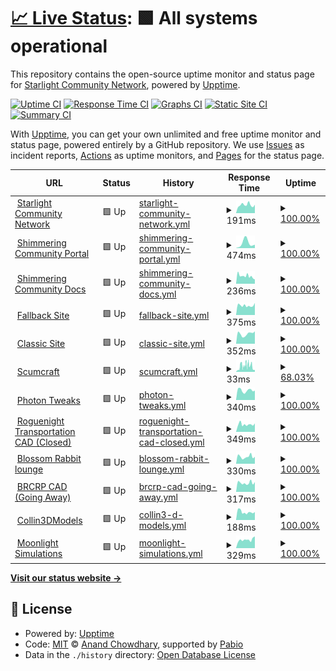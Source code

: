 # [📈 Live Status](https://status.starlightgaming.network/): <!--live status--> **🟩 All systems operational**

This repository contains the open-source uptime monitor and status page for [Starlight Community Network](https://starlightcommunity.network), powered by [Upptime](https://github.com/upptime/upptime).

[![Uptime CI](https://github.com/Starlight-Community-Network/Status.starlightgaming.network/workflows/Uptime%20CI/badge.svg)](https://github.com/Starlight-Community-Network/Status.starlightgaming.network/actions?query=workflow%3A%22Uptime+CI%22)
[![Response Time CI](https://github.com/Starlight-Community-Network/Status.starlightgaming.network/workflows/Response%20Time%20CI/badge.svg)](https://github.com/Starlight-Community-Network/Status.starlightgaming.network/actions?query=workflow%3A%22Response+Time+CI%22)
[![Graphs CI](https://github.com/Starlight-Community-Network/Status.starlightgaming.network/workflows/Graphs%20CI/badge.svg)](https://github.com/Starlight-Community-Network/Status.starlightgaming.network/actions?query=workflow%3A%22Graphs+CI%22)
[![Static Site CI](https://github.com/Starlight-Community-Network/Status.starlightgaming.network/workflows/Static%20Site%20CI/badge.svg)](https://github.com/Starlight-Community-Network/Status.starlightgaming.network/actions?query=workflow%3A%22Static+Site+CI%22)
[![Summary CI](https://github.com/Starlight-Community-Network/Status.starlightgaming.network/workflows/Summary%20CI/badge.svg)](https://github.com/Starlight-Community-Network/Status.starlightgaming.network/actions?query=workflow%3A%22Summary+CI%22)

With [Upptime](https://upptime.js.org), you can get your own unlimited and free uptime monitor and status page, powered entirely by a GitHub repository. We use [Issues](https://github.com/Starlight-Community-Network/Status.starlightgaming.network/issues) as incident reports, [Actions](https://github.com/Starlight-Community-Network/Status.starlightgaming.network/actions) as uptime monitors, and [Pages](https://status.starlightcommunity.network/) for the status page.

<!--start: status pages-->
<!-- This summary is generated by Upptime (https://github.com/upptime/upptime) -->
<!-- Do not edit this manually, your changes will be overwritten -->
<!-- prettier-ignore -->
| URL | Status | History | Response Time | Uptime |
| --- | ------ | ------- | ------------- | ------ |
| <img alt="" src="https://icons.duckduckgo.com/ip3/docs.starlightcommunity.network.ico" height="13"> [Starlight Community Network](https://www.starlightcommunity.network) | 🟩 Up | [starlight-community-network.yml](https://github.com/Starlight-Community-Network/SCN-Status/commits/HEAD/history/starlight-community-network.yml) | <details><summary><img alt="Response time graph" src="./graphs/starlight-community-network/response-time-week.png" height="20"> 191ms</summary><br><a href="https://status.starlightcommunity.network/history/starlight-community-network"><img alt="Response time 711" src="https://img.shields.io/endpoint?url=https%3A%2F%2Fraw.githubusercontent.com%2FStarlight-Community-Network%2FSCN-Status%2FHEAD%2Fapi%2Fstarlight-community-network%2Fresponse-time.json"></a><br><a href="https://status.starlightcommunity.network/history/starlight-community-network"><img alt="24-hour response time 196" src="https://img.shields.io/endpoint?url=https%3A%2F%2Fraw.githubusercontent.com%2FStarlight-Community-Network%2FSCN-Status%2FHEAD%2Fapi%2Fstarlight-community-network%2Fresponse-time-day.json"></a><br><a href="https://status.starlightcommunity.network/history/starlight-community-network"><img alt="7-day response time 191" src="https://img.shields.io/endpoint?url=https%3A%2F%2Fraw.githubusercontent.com%2FStarlight-Community-Network%2FSCN-Status%2FHEAD%2Fapi%2Fstarlight-community-network%2Fresponse-time-week.json"></a><br><a href="https://status.starlightcommunity.network/history/starlight-community-network"><img alt="30-day response time 230" src="https://img.shields.io/endpoint?url=https%3A%2F%2Fraw.githubusercontent.com%2FStarlight-Community-Network%2FSCN-Status%2FHEAD%2Fapi%2Fstarlight-community-network%2Fresponse-time-month.json"></a><br><a href="https://status.starlightcommunity.network/history/starlight-community-network"><img alt="1-year response time 711" src="https://img.shields.io/endpoint?url=https%3A%2F%2Fraw.githubusercontent.com%2FStarlight-Community-Network%2FSCN-Status%2FHEAD%2Fapi%2Fstarlight-community-network%2Fresponse-time-year.json"></a></details> | <details><summary><a href="https://status.starlightcommunity.network/history/starlight-community-network">100.00%</a></summary><a href="https://status.starlightcommunity.network/history/starlight-community-network"><img alt="All-time uptime 99.57%" src="https://img.shields.io/endpoint?url=https%3A%2F%2Fraw.githubusercontent.com%2FStarlight-Community-Network%2FSCN-Status%2FHEAD%2Fapi%2Fstarlight-community-network%2Fuptime.json"></a><br><a href="https://status.starlightcommunity.network/history/starlight-community-network"><img alt="24-hour uptime 100.00%" src="https://img.shields.io/endpoint?url=https%3A%2F%2Fraw.githubusercontent.com%2FStarlight-Community-Network%2FSCN-Status%2FHEAD%2Fapi%2Fstarlight-community-network%2Fuptime-day.json"></a><br><a href="https://status.starlightcommunity.network/history/starlight-community-network"><img alt="7-day uptime 100.00%" src="https://img.shields.io/endpoint?url=https%3A%2F%2Fraw.githubusercontent.com%2FStarlight-Community-Network%2FSCN-Status%2FHEAD%2Fapi%2Fstarlight-community-network%2Fuptime-week.json"></a><br><a href="https://status.starlightcommunity.network/history/starlight-community-network"><img alt="30-day uptime 100.00%" src="https://img.shields.io/endpoint?url=https%3A%2F%2Fraw.githubusercontent.com%2FStarlight-Community-Network%2FSCN-Status%2FHEAD%2Fapi%2Fstarlight-community-network%2Fuptime-month.json"></a><br><a href="https://status.starlightcommunity.network/history/starlight-community-network"><img alt="1-year uptime 99.57%" src="https://img.shields.io/endpoint?url=https%3A%2F%2Fraw.githubusercontent.com%2FStarlight-Community-Network%2FSCN-Status%2FHEAD%2Fapi%2Fstarlight-community-network%2Fuptime-year.json"></a></details>
| <img alt="" src="https://icons.duckduckgo.com/ip3/internal.starlightcommunity.network.ico" height="13"> [Shimmering Community Portal](https://internal.starlightcommunity.network) | 🟩 Up | [shimmering-community-portal.yml](https://github.com/Starlight-Community-Network/SCN-Status/commits/HEAD/history/shimmering-community-portal.yml) | <details><summary><img alt="Response time graph" src="./graphs/shimmering-community-portal/response-time-week.png" height="20"> 474ms</summary><br><a href="https://status.starlightcommunity.network/history/shimmering-community-portal"><img alt="Response time 474" src="https://img.shields.io/endpoint?url=https%3A%2F%2Fraw.githubusercontent.com%2FStarlight-Community-Network%2FSCN-Status%2FHEAD%2Fapi%2Fshimmering-community-portal%2Fresponse-time.json"></a><br><a href="https://status.starlightcommunity.network/history/shimmering-community-portal"><img alt="24-hour response time 305" src="https://img.shields.io/endpoint?url=https%3A%2F%2Fraw.githubusercontent.com%2FStarlight-Community-Network%2FSCN-Status%2FHEAD%2Fapi%2Fshimmering-community-portal%2Fresponse-time-day.json"></a><br><a href="https://status.starlightcommunity.network/history/shimmering-community-portal"><img alt="7-day response time 474" src="https://img.shields.io/endpoint?url=https%3A%2F%2Fraw.githubusercontent.com%2FStarlight-Community-Network%2FSCN-Status%2FHEAD%2Fapi%2Fshimmering-community-portal%2Fresponse-time-week.json"></a><br><a href="https://status.starlightcommunity.network/history/shimmering-community-portal"><img alt="30-day response time 474" src="https://img.shields.io/endpoint?url=https%3A%2F%2Fraw.githubusercontent.com%2FStarlight-Community-Network%2FSCN-Status%2FHEAD%2Fapi%2Fshimmering-community-portal%2Fresponse-time-month.json"></a><br><a href="https://status.starlightcommunity.network/history/shimmering-community-portal"><img alt="1-year response time 474" src="https://img.shields.io/endpoint?url=https%3A%2F%2Fraw.githubusercontent.com%2FStarlight-Community-Network%2FSCN-Status%2FHEAD%2Fapi%2Fshimmering-community-portal%2Fresponse-time-year.json"></a></details> | <details><summary><a href="https://status.starlightcommunity.network/history/shimmering-community-portal">100.00%</a></summary><a href="https://status.starlightcommunity.network/history/shimmering-community-portal"><img alt="All-time uptime 100.00%" src="https://img.shields.io/endpoint?url=https%3A%2F%2Fraw.githubusercontent.com%2FStarlight-Community-Network%2FSCN-Status%2FHEAD%2Fapi%2Fshimmering-community-portal%2Fuptime.json"></a><br><a href="https://status.starlightcommunity.network/history/shimmering-community-portal"><img alt="24-hour uptime 100.00%" src="https://img.shields.io/endpoint?url=https%3A%2F%2Fraw.githubusercontent.com%2FStarlight-Community-Network%2FSCN-Status%2FHEAD%2Fapi%2Fshimmering-community-portal%2Fuptime-day.json"></a><br><a href="https://status.starlightcommunity.network/history/shimmering-community-portal"><img alt="7-day uptime 100.00%" src="https://img.shields.io/endpoint?url=https%3A%2F%2Fraw.githubusercontent.com%2FStarlight-Community-Network%2FSCN-Status%2FHEAD%2Fapi%2Fshimmering-community-portal%2Fuptime-week.json"></a><br><a href="https://status.starlightcommunity.network/history/shimmering-community-portal"><img alt="30-day uptime 100.00%" src="https://img.shields.io/endpoint?url=https%3A%2F%2Fraw.githubusercontent.com%2FStarlight-Community-Network%2FSCN-Status%2FHEAD%2Fapi%2Fshimmering-community-portal%2Fuptime-month.json"></a><br><a href="https://status.starlightcommunity.network/history/shimmering-community-portal"><img alt="1-year uptime 100.00%" src="https://img.shields.io/endpoint?url=https%3A%2F%2Fraw.githubusercontent.com%2FStarlight-Community-Network%2FSCN-Status%2FHEAD%2Fapi%2Fshimmering-community-portal%2Fuptime-year.json"></a></details>
| <img alt="" src="https://icons.duckduckgo.com/ip3/docs.starlightcommunity.network.ico" height="13"> [Shimmering Community Docs](https://docs.starlightcommunity.network) | 🟩 Up | [shimmering-community-docs.yml](https://github.com/Starlight-Community-Network/SCN-Status/commits/HEAD/history/shimmering-community-docs.yml) | <details><summary><img alt="Response time graph" src="./graphs/shimmering-community-docs/response-time-week.png" height="20"> 236ms</summary><br><a href="https://status.starlightcommunity.network/history/shimmering-community-docs"><img alt="Response time 278" src="https://img.shields.io/endpoint?url=https%3A%2F%2Fraw.githubusercontent.com%2FStarlight-Community-Network%2FSCN-Status%2FHEAD%2Fapi%2Fshimmering-community-docs%2Fresponse-time.json"></a><br><a href="https://status.starlightcommunity.network/history/shimmering-community-docs"><img alt="24-hour response time 134" src="https://img.shields.io/endpoint?url=https%3A%2F%2Fraw.githubusercontent.com%2FStarlight-Community-Network%2FSCN-Status%2FHEAD%2Fapi%2Fshimmering-community-docs%2Fresponse-time-day.json"></a><br><a href="https://status.starlightcommunity.network/history/shimmering-community-docs"><img alt="7-day response time 236" src="https://img.shields.io/endpoint?url=https%3A%2F%2Fraw.githubusercontent.com%2FStarlight-Community-Network%2FSCN-Status%2FHEAD%2Fapi%2Fshimmering-community-docs%2Fresponse-time-week.json"></a><br><a href="https://status.starlightcommunity.network/history/shimmering-community-docs"><img alt="30-day response time 253" src="https://img.shields.io/endpoint?url=https%3A%2F%2Fraw.githubusercontent.com%2FStarlight-Community-Network%2FSCN-Status%2FHEAD%2Fapi%2Fshimmering-community-docs%2Fresponse-time-month.json"></a><br><a href="https://status.starlightcommunity.network/history/shimmering-community-docs"><img alt="1-year response time 278" src="https://img.shields.io/endpoint?url=https%3A%2F%2Fraw.githubusercontent.com%2FStarlight-Community-Network%2FSCN-Status%2FHEAD%2Fapi%2Fshimmering-community-docs%2Fresponse-time-year.json"></a></details> | <details><summary><a href="https://status.starlightcommunity.network/history/shimmering-community-docs">100.00%</a></summary><a href="https://status.starlightcommunity.network/history/shimmering-community-docs"><img alt="All-time uptime 98.29%" src="https://img.shields.io/endpoint?url=https%3A%2F%2Fraw.githubusercontent.com%2FStarlight-Community-Network%2FSCN-Status%2FHEAD%2Fapi%2Fshimmering-community-docs%2Fuptime.json"></a><br><a href="https://status.starlightcommunity.network/history/shimmering-community-docs"><img alt="24-hour uptime 100.00%" src="https://img.shields.io/endpoint?url=https%3A%2F%2Fraw.githubusercontent.com%2FStarlight-Community-Network%2FSCN-Status%2FHEAD%2Fapi%2Fshimmering-community-docs%2Fuptime-day.json"></a><br><a href="https://status.starlightcommunity.network/history/shimmering-community-docs"><img alt="7-day uptime 100.00%" src="https://img.shields.io/endpoint?url=https%3A%2F%2Fraw.githubusercontent.com%2FStarlight-Community-Network%2FSCN-Status%2FHEAD%2Fapi%2Fshimmering-community-docs%2Fuptime-week.json"></a><br><a href="https://status.starlightcommunity.network/history/shimmering-community-docs"><img alt="30-day uptime 100.00%" src="https://img.shields.io/endpoint?url=https%3A%2F%2Fraw.githubusercontent.com%2FStarlight-Community-Network%2FSCN-Status%2FHEAD%2Fapi%2Fshimmering-community-docs%2Fuptime-month.json"></a><br><a href="https://status.starlightcommunity.network/history/shimmering-community-docs"><img alt="1-year uptime 98.29%" src="https://img.shields.io/endpoint?url=https%3A%2F%2Fraw.githubusercontent.com%2FStarlight-Community-Network%2FSCN-Status%2FHEAD%2Fapi%2Fshimmering-community-docs%2Fuptime-year.json"></a></details>
| <img alt="" src="https://icons.duckduckgo.com/ip3/fallback.starlightcommunity.network.ico" height="13"> [Fallback Site](https://fallback.starlightcommunity.network) | 🟩 Up | [fallback-site.yml](https://github.com/Starlight-Community-Network/SCN-Status/commits/HEAD/history/fallback-site.yml) | <details><summary><img alt="Response time graph" src="./graphs/fallback-site/response-time-week.png" height="20"> 375ms</summary><br><a href="https://status.starlightcommunity.network/history/fallback-site"><img alt="Response time 176" src="https://img.shields.io/endpoint?url=https%3A%2F%2Fraw.githubusercontent.com%2FStarlight-Community-Network%2FSCN-Status%2FHEAD%2Fapi%2Ffallback-site%2Fresponse-time.json"></a><br><a href="https://status.starlightcommunity.network/history/fallback-site"><img alt="24-hour response time 475" src="https://img.shields.io/endpoint?url=https%3A%2F%2Fraw.githubusercontent.com%2FStarlight-Community-Network%2FSCN-Status%2FHEAD%2Fapi%2Ffallback-site%2Fresponse-time-day.json"></a><br><a href="https://status.starlightcommunity.network/history/fallback-site"><img alt="7-day response time 375" src="https://img.shields.io/endpoint?url=https%3A%2F%2Fraw.githubusercontent.com%2FStarlight-Community-Network%2FSCN-Status%2FHEAD%2Fapi%2Ffallback-site%2Fresponse-time-week.json"></a><br><a href="https://status.starlightcommunity.network/history/fallback-site"><img alt="30-day response time 341" src="https://img.shields.io/endpoint?url=https%3A%2F%2Fraw.githubusercontent.com%2FStarlight-Community-Network%2FSCN-Status%2FHEAD%2Fapi%2Ffallback-site%2Fresponse-time-month.json"></a><br><a href="https://status.starlightcommunity.network/history/fallback-site"><img alt="1-year response time 176" src="https://img.shields.io/endpoint?url=https%3A%2F%2Fraw.githubusercontent.com%2FStarlight-Community-Network%2FSCN-Status%2FHEAD%2Fapi%2Ffallback-site%2Fresponse-time-year.json"></a></details> | <details><summary><a href="https://status.starlightcommunity.network/history/fallback-site">100.00%</a></summary><a href="https://status.starlightcommunity.network/history/fallback-site"><img alt="All-time uptime 99.99%" src="https://img.shields.io/endpoint?url=https%3A%2F%2Fraw.githubusercontent.com%2FStarlight-Community-Network%2FSCN-Status%2FHEAD%2Fapi%2Ffallback-site%2Fuptime.json"></a><br><a href="https://status.starlightcommunity.network/history/fallback-site"><img alt="24-hour uptime 100.00%" src="https://img.shields.io/endpoint?url=https%3A%2F%2Fraw.githubusercontent.com%2FStarlight-Community-Network%2FSCN-Status%2FHEAD%2Fapi%2Ffallback-site%2Fuptime-day.json"></a><br><a href="https://status.starlightcommunity.network/history/fallback-site"><img alt="7-day uptime 100.00%" src="https://img.shields.io/endpoint?url=https%3A%2F%2Fraw.githubusercontent.com%2FStarlight-Community-Network%2FSCN-Status%2FHEAD%2Fapi%2Ffallback-site%2Fuptime-week.json"></a><br><a href="https://status.starlightcommunity.network/history/fallback-site"><img alt="30-day uptime 99.95%" src="https://img.shields.io/endpoint?url=https%3A%2F%2Fraw.githubusercontent.com%2FStarlight-Community-Network%2FSCN-Status%2FHEAD%2Fapi%2Ffallback-site%2Fuptime-month.json"></a><br><a href="https://status.starlightcommunity.network/history/fallback-site"><img alt="1-year uptime 99.99%" src="https://img.shields.io/endpoint?url=https%3A%2F%2Fraw.githubusercontent.com%2FStarlight-Community-Network%2FSCN-Status%2FHEAD%2Fapi%2Ffallback-site%2Fuptime-year.json"></a></details>
| <img alt="" src="https://icons.duckduckgo.com/ip3/classic.starlightcommunity.network.ico" height="13"> [Classic Site](https://classic.starlightcommunity.network) | 🟩 Up | [classic-site.yml](https://github.com/Starlight-Community-Network/SCN-Status/commits/HEAD/history/classic-site.yml) | <details><summary><img alt="Response time graph" src="./graphs/classic-site/response-time-week.png" height="20"> 352ms</summary><br><a href="https://status.starlightcommunity.network/history/classic-site"><img alt="Response time 363" src="https://img.shields.io/endpoint?url=https%3A%2F%2Fraw.githubusercontent.com%2FStarlight-Community-Network%2FSCN-Status%2FHEAD%2Fapi%2Fclassic-site%2Fresponse-time.json"></a><br><a href="https://status.starlightcommunity.network/history/classic-site"><img alt="24-hour response time 441" src="https://img.shields.io/endpoint?url=https%3A%2F%2Fraw.githubusercontent.com%2FStarlight-Community-Network%2FSCN-Status%2FHEAD%2Fapi%2Fclassic-site%2Fresponse-time-day.json"></a><br><a href="https://status.starlightcommunity.network/history/classic-site"><img alt="7-day response time 352" src="https://img.shields.io/endpoint?url=https%3A%2F%2Fraw.githubusercontent.com%2FStarlight-Community-Network%2FSCN-Status%2FHEAD%2Fapi%2Fclassic-site%2Fresponse-time-week.json"></a><br><a href="https://status.starlightcommunity.network/history/classic-site"><img alt="30-day response time 401" src="https://img.shields.io/endpoint?url=https%3A%2F%2Fraw.githubusercontent.com%2FStarlight-Community-Network%2FSCN-Status%2FHEAD%2Fapi%2Fclassic-site%2Fresponse-time-month.json"></a><br><a href="https://status.starlightcommunity.network/history/classic-site"><img alt="1-year response time 363" src="https://img.shields.io/endpoint?url=https%3A%2F%2Fraw.githubusercontent.com%2FStarlight-Community-Network%2FSCN-Status%2FHEAD%2Fapi%2Fclassic-site%2Fresponse-time-year.json"></a></details> | <details><summary><a href="https://status.starlightcommunity.network/history/classic-site">100.00%</a></summary><a href="https://status.starlightcommunity.network/history/classic-site"><img alt="All-time uptime 100.00%" src="https://img.shields.io/endpoint?url=https%3A%2F%2Fraw.githubusercontent.com%2FStarlight-Community-Network%2FSCN-Status%2FHEAD%2Fapi%2Fclassic-site%2Fuptime.json"></a><br><a href="https://status.starlightcommunity.network/history/classic-site"><img alt="24-hour uptime 100.00%" src="https://img.shields.io/endpoint?url=https%3A%2F%2Fraw.githubusercontent.com%2FStarlight-Community-Network%2FSCN-Status%2FHEAD%2Fapi%2Fclassic-site%2Fuptime-day.json"></a><br><a href="https://status.starlightcommunity.network/history/classic-site"><img alt="7-day uptime 100.00%" src="https://img.shields.io/endpoint?url=https%3A%2F%2Fraw.githubusercontent.com%2FStarlight-Community-Network%2FSCN-Status%2FHEAD%2Fapi%2Fclassic-site%2Fuptime-week.json"></a><br><a href="https://status.starlightcommunity.network/history/classic-site"><img alt="30-day uptime 100.00%" src="https://img.shields.io/endpoint?url=https%3A%2F%2Fraw.githubusercontent.com%2FStarlight-Community-Network%2FSCN-Status%2FHEAD%2Fapi%2Fclassic-site%2Fuptime-month.json"></a><br><a href="https://status.starlightcommunity.network/history/classic-site"><img alt="1-year uptime 100.00%" src="https://img.shields.io/endpoint?url=https%3A%2F%2Fraw.githubusercontent.com%2FStarlight-Community-Network%2FSCN-Status%2FHEAD%2Fapi%2Fclassic-site%2Fuptime-year.json"></a></details>
| <img alt="" src="https://static.wixstatic.com/media/2d311a_ff5d4c5be50b4692a391da67869d1b95~mv2.png" height="13"> [Scumcraft](scumcraft.starlightcommunity.net) | 🟩 Up | [scumcraft.yml](https://github.com/Starlight-Community-Network/SCN-Status/commits/HEAD/history/scumcraft.yml) | <details><summary><img alt="Response time graph" src="./graphs/scumcraft/response-time-week.png" height="20"> 33ms</summary><br><a href="https://status.starlightcommunity.network/history/scumcraft"><img alt="Response time 35" src="https://img.shields.io/endpoint?url=https%3A%2F%2Fraw.githubusercontent.com%2FStarlight-Community-Network%2FSCN-Status%2FHEAD%2Fapi%2Fscumcraft%2Fresponse-time.json"></a><br><a href="https://status.starlightcommunity.network/history/scumcraft"><img alt="24-hour response time 20" src="https://img.shields.io/endpoint?url=https%3A%2F%2Fraw.githubusercontent.com%2FStarlight-Community-Network%2FSCN-Status%2FHEAD%2Fapi%2Fscumcraft%2Fresponse-time-day.json"></a><br><a href="https://status.starlightcommunity.network/history/scumcraft"><img alt="7-day response time 33" src="https://img.shields.io/endpoint?url=https%3A%2F%2Fraw.githubusercontent.com%2FStarlight-Community-Network%2FSCN-Status%2FHEAD%2Fapi%2Fscumcraft%2Fresponse-time-week.json"></a><br><a href="https://status.starlightcommunity.network/history/scumcraft"><img alt="30-day response time 36" src="https://img.shields.io/endpoint?url=https%3A%2F%2Fraw.githubusercontent.com%2FStarlight-Community-Network%2FSCN-Status%2FHEAD%2Fapi%2Fscumcraft%2Fresponse-time-month.json"></a><br><a href="https://status.starlightcommunity.network/history/scumcraft"><img alt="1-year response time 35" src="https://img.shields.io/endpoint?url=https%3A%2F%2Fraw.githubusercontent.com%2FStarlight-Community-Network%2FSCN-Status%2FHEAD%2Fapi%2Fscumcraft%2Fresponse-time-year.json"></a></details> | <details><summary><a href="https://status.starlightcommunity.network/history/scumcraft">68.03%</a></summary><a href="https://status.starlightcommunity.network/history/scumcraft"><img alt="All-time uptime 97.03%" src="https://img.shields.io/endpoint?url=https%3A%2F%2Fraw.githubusercontent.com%2FStarlight-Community-Network%2FSCN-Status%2FHEAD%2Fapi%2Fscumcraft%2Fuptime.json"></a><br><a href="https://status.starlightcommunity.network/history/scumcraft"><img alt="24-hour uptime 99.30%" src="https://img.shields.io/endpoint?url=https%3A%2F%2Fraw.githubusercontent.com%2FStarlight-Community-Network%2FSCN-Status%2FHEAD%2Fapi%2Fscumcraft%2Fuptime-day.json"></a><br><a href="https://status.starlightcommunity.network/history/scumcraft"><img alt="7-day uptime 68.03%" src="https://img.shields.io/endpoint?url=https%3A%2F%2Fraw.githubusercontent.com%2FStarlight-Community-Network%2FSCN-Status%2FHEAD%2Fapi%2Fscumcraft%2Fuptime-week.json"></a><br><a href="https://status.starlightcommunity.network/history/scumcraft"><img alt="30-day uptime 92.64%" src="https://img.shields.io/endpoint?url=https%3A%2F%2Fraw.githubusercontent.com%2FStarlight-Community-Network%2FSCN-Status%2FHEAD%2Fapi%2Fscumcraft%2Fuptime-month.json"></a><br><a href="https://status.starlightcommunity.network/history/scumcraft"><img alt="1-year uptime 97.03%" src="https://img.shields.io/endpoint?url=https%3A%2F%2Fraw.githubusercontent.com%2FStarlight-Community-Network%2FSCN-Status%2FHEAD%2Fapi%2Fscumcraft%2Fuptime-year.json"></a></details>
| <img alt="" src="https://icons.duckduckgo.com/ip3/photontweaks.starlightcommunity.net.ico" height="13"> [Photon Tweaks](https://photontweaks.starlightcommunity.net) | 🟩 Up | [photon-tweaks.yml](https://github.com/Starlight-Community-Network/SCN-Status/commits/HEAD/history/photon-tweaks.yml) | <details><summary><img alt="Response time graph" src="./graphs/photon-tweaks/response-time-week.png" height="20"> 340ms</summary><br><a href="https://status.starlightcommunity.network/history/photon-tweaks"><img alt="Response time 333" src="https://img.shields.io/endpoint?url=https%3A%2F%2Fraw.githubusercontent.com%2FStarlight-Community-Network%2FSCN-Status%2FHEAD%2Fapi%2Fphoton-tweaks%2Fresponse-time.json"></a><br><a href="https://status.starlightcommunity.network/history/photon-tweaks"><img alt="24-hour response time 333" src="https://img.shields.io/endpoint?url=https%3A%2F%2Fraw.githubusercontent.com%2FStarlight-Community-Network%2FSCN-Status%2FHEAD%2Fapi%2Fphoton-tweaks%2Fresponse-time-day.json"></a><br><a href="https://status.starlightcommunity.network/history/photon-tweaks"><img alt="7-day response time 340" src="https://img.shields.io/endpoint?url=https%3A%2F%2Fraw.githubusercontent.com%2FStarlight-Community-Network%2FSCN-Status%2FHEAD%2Fapi%2Fphoton-tweaks%2Fresponse-time-week.json"></a><br><a href="https://status.starlightcommunity.network/history/photon-tweaks"><img alt="30-day response time 333" src="https://img.shields.io/endpoint?url=https%3A%2F%2Fraw.githubusercontent.com%2FStarlight-Community-Network%2FSCN-Status%2FHEAD%2Fapi%2Fphoton-tweaks%2Fresponse-time-month.json"></a><br><a href="https://status.starlightcommunity.network/history/photon-tweaks"><img alt="1-year response time 333" src="https://img.shields.io/endpoint?url=https%3A%2F%2Fraw.githubusercontent.com%2FStarlight-Community-Network%2FSCN-Status%2FHEAD%2Fapi%2Fphoton-tweaks%2Fresponse-time-year.json"></a></details> | <details><summary><a href="https://status.starlightcommunity.network/history/photon-tweaks">100.00%</a></summary><a href="https://status.starlightcommunity.network/history/photon-tweaks"><img alt="All-time uptime 100.00%" src="https://img.shields.io/endpoint?url=https%3A%2F%2Fraw.githubusercontent.com%2FStarlight-Community-Network%2FSCN-Status%2FHEAD%2Fapi%2Fphoton-tweaks%2Fuptime.json"></a><br><a href="https://status.starlightcommunity.network/history/photon-tweaks"><img alt="24-hour uptime 100.00%" src="https://img.shields.io/endpoint?url=https%3A%2F%2Fraw.githubusercontent.com%2FStarlight-Community-Network%2FSCN-Status%2FHEAD%2Fapi%2Fphoton-tweaks%2Fuptime-day.json"></a><br><a href="https://status.starlightcommunity.network/history/photon-tweaks"><img alt="7-day uptime 100.00%" src="https://img.shields.io/endpoint?url=https%3A%2F%2Fraw.githubusercontent.com%2FStarlight-Community-Network%2FSCN-Status%2FHEAD%2Fapi%2Fphoton-tweaks%2Fuptime-week.json"></a><br><a href="https://status.starlightcommunity.network/history/photon-tweaks"><img alt="30-day uptime 100.00%" src="https://img.shields.io/endpoint?url=https%3A%2F%2Fraw.githubusercontent.com%2FStarlight-Community-Network%2FSCN-Status%2FHEAD%2Fapi%2Fphoton-tweaks%2Fuptime-month.json"></a><br><a href="https://status.starlightcommunity.network/history/photon-tweaks"><img alt="1-year uptime 100.00%" src="https://img.shields.io/endpoint?url=https%3A%2F%2Fraw.githubusercontent.com%2FStarlight-Community-Network%2FSCN-Status%2FHEAD%2Fapi%2Fphoton-tweaks%2Fuptime-year.json"></a></details>
| <img alt="" src="https://static.wixstatic.com/media/2d311a_3ed098df00c4427e974febe5f3830c59~mv2.png" height="13"> [Roguenight Transportation CAD (Closed)](https://rntcad.starlightcommunity.net) | 🟩 Up | [roguenight-transportation-cad-closed.yml](https://github.com/Starlight-Community-Network/SCN-Status/commits/HEAD/history/roguenight-transportation-cad-closed.yml) | <details><summary><img alt="Response time graph" src="./graphs/roguenight-transportation-cad-closed/response-time-week.png" height="20"> 349ms</summary><br><a href="https://status.starlightcommunity.network/history/roguenight-transportation-cad-closed"><img alt="Response time 324" src="https://img.shields.io/endpoint?url=https%3A%2F%2Fraw.githubusercontent.com%2FStarlight-Community-Network%2FSCN-Status%2FHEAD%2Fapi%2Froguenight-transportation-cad-closed%2Fresponse-time.json"></a><br><a href="https://status.starlightcommunity.network/history/roguenight-transportation-cad-closed"><img alt="24-hour response time 395" src="https://img.shields.io/endpoint?url=https%3A%2F%2Fraw.githubusercontent.com%2FStarlight-Community-Network%2FSCN-Status%2FHEAD%2Fapi%2Froguenight-transportation-cad-closed%2Fresponse-time-day.json"></a><br><a href="https://status.starlightcommunity.network/history/roguenight-transportation-cad-closed"><img alt="7-day response time 349" src="https://img.shields.io/endpoint?url=https%3A%2F%2Fraw.githubusercontent.com%2FStarlight-Community-Network%2FSCN-Status%2FHEAD%2Fapi%2Froguenight-transportation-cad-closed%2Fresponse-time-week.json"></a><br><a href="https://status.starlightcommunity.network/history/roguenight-transportation-cad-closed"><img alt="30-day response time 346" src="https://img.shields.io/endpoint?url=https%3A%2F%2Fraw.githubusercontent.com%2FStarlight-Community-Network%2FSCN-Status%2FHEAD%2Fapi%2Froguenight-transportation-cad-closed%2Fresponse-time-month.json"></a><br><a href="https://status.starlightcommunity.network/history/roguenight-transportation-cad-closed"><img alt="1-year response time 324" src="https://img.shields.io/endpoint?url=https%3A%2F%2Fraw.githubusercontent.com%2FStarlight-Community-Network%2FSCN-Status%2FHEAD%2Fapi%2Froguenight-transportation-cad-closed%2Fresponse-time-year.json"></a></details> | <details><summary><a href="https://status.starlightcommunity.network/history/roguenight-transportation-cad-closed">100.00%</a></summary><a href="https://status.starlightcommunity.network/history/roguenight-transportation-cad-closed"><img alt="All-time uptime 100.00%" src="https://img.shields.io/endpoint?url=https%3A%2F%2Fraw.githubusercontent.com%2FStarlight-Community-Network%2FSCN-Status%2FHEAD%2Fapi%2Froguenight-transportation-cad-closed%2Fuptime.json"></a><br><a href="https://status.starlightcommunity.network/history/roguenight-transportation-cad-closed"><img alt="24-hour uptime 100.00%" src="https://img.shields.io/endpoint?url=https%3A%2F%2Fraw.githubusercontent.com%2FStarlight-Community-Network%2FSCN-Status%2FHEAD%2Fapi%2Froguenight-transportation-cad-closed%2Fuptime-day.json"></a><br><a href="https://status.starlightcommunity.network/history/roguenight-transportation-cad-closed"><img alt="7-day uptime 100.00%" src="https://img.shields.io/endpoint?url=https%3A%2F%2Fraw.githubusercontent.com%2FStarlight-Community-Network%2FSCN-Status%2FHEAD%2Fapi%2Froguenight-transportation-cad-closed%2Fuptime-week.json"></a><br><a href="https://status.starlightcommunity.network/history/roguenight-transportation-cad-closed"><img alt="30-day uptime 100.00%" src="https://img.shields.io/endpoint?url=https%3A%2F%2Fraw.githubusercontent.com%2FStarlight-Community-Network%2FSCN-Status%2FHEAD%2Fapi%2Froguenight-transportation-cad-closed%2Fuptime-month.json"></a><br><a href="https://status.starlightcommunity.network/history/roguenight-transportation-cad-closed"><img alt="1-year uptime 100.00%" src="https://img.shields.io/endpoint?url=https%3A%2F%2Fraw.githubusercontent.com%2FStarlight-Community-Network%2FSCN-Status%2FHEAD%2Fapi%2Froguenight-transportation-cad-closed%2Fuptime-year.json"></a></details>
| <img alt="" src="https://icons.duckduckgo.com/ip3/blossom.starlightcommunity.net.ico" height="13"> [Blossom Rabbit lounge](https://Blossom.starlightcommunity.net) | 🟩 Up | [blossom-rabbit-lounge.yml](https://github.com/Starlight-Community-Network/SCN-Status/commits/HEAD/history/blossom-rabbit-lounge.yml) | <details><summary><img alt="Response time graph" src="./graphs/blossom-rabbit-lounge/response-time-week.png" height="20"> 330ms</summary><br><a href="https://status.starlightcommunity.network/history/blossom-rabbit-lounge"><img alt="Response time 394" src="https://img.shields.io/endpoint?url=https%3A%2F%2Fraw.githubusercontent.com%2FStarlight-Community-Network%2FSCN-Status%2FHEAD%2Fapi%2Fblossom-rabbit-lounge%2Fresponse-time.json"></a><br><a href="https://status.starlightcommunity.network/history/blossom-rabbit-lounge"><img alt="24-hour response time 327" src="https://img.shields.io/endpoint?url=https%3A%2F%2Fraw.githubusercontent.com%2FStarlight-Community-Network%2FSCN-Status%2FHEAD%2Fapi%2Fblossom-rabbit-lounge%2Fresponse-time-day.json"></a><br><a href="https://status.starlightcommunity.network/history/blossom-rabbit-lounge"><img alt="7-day response time 330" src="https://img.shields.io/endpoint?url=https%3A%2F%2Fraw.githubusercontent.com%2FStarlight-Community-Network%2FSCN-Status%2FHEAD%2Fapi%2Fblossom-rabbit-lounge%2Fresponse-time-week.json"></a><br><a href="https://status.starlightcommunity.network/history/blossom-rabbit-lounge"><img alt="30-day response time 344" src="https://img.shields.io/endpoint?url=https%3A%2F%2Fraw.githubusercontent.com%2FStarlight-Community-Network%2FSCN-Status%2FHEAD%2Fapi%2Fblossom-rabbit-lounge%2Fresponse-time-month.json"></a><br><a href="https://status.starlightcommunity.network/history/blossom-rabbit-lounge"><img alt="1-year response time 394" src="https://img.shields.io/endpoint?url=https%3A%2F%2Fraw.githubusercontent.com%2FStarlight-Community-Network%2FSCN-Status%2FHEAD%2Fapi%2Fblossom-rabbit-lounge%2Fresponse-time-year.json"></a></details> | <details><summary><a href="https://status.starlightcommunity.network/history/blossom-rabbit-lounge">100.00%</a></summary><a href="https://status.starlightcommunity.network/history/blossom-rabbit-lounge"><img alt="All-time uptime 99.96%" src="https://img.shields.io/endpoint?url=https%3A%2F%2Fraw.githubusercontent.com%2FStarlight-Community-Network%2FSCN-Status%2FHEAD%2Fapi%2Fblossom-rabbit-lounge%2Fuptime.json"></a><br><a href="https://status.starlightcommunity.network/history/blossom-rabbit-lounge"><img alt="24-hour uptime 100.00%" src="https://img.shields.io/endpoint?url=https%3A%2F%2Fraw.githubusercontent.com%2FStarlight-Community-Network%2FSCN-Status%2FHEAD%2Fapi%2Fblossom-rabbit-lounge%2Fuptime-day.json"></a><br><a href="https://status.starlightcommunity.network/history/blossom-rabbit-lounge"><img alt="7-day uptime 100.00%" src="https://img.shields.io/endpoint?url=https%3A%2F%2Fraw.githubusercontent.com%2FStarlight-Community-Network%2FSCN-Status%2FHEAD%2Fapi%2Fblossom-rabbit-lounge%2Fuptime-week.json"></a><br><a href="https://status.starlightcommunity.network/history/blossom-rabbit-lounge"><img alt="30-day uptime 100.00%" src="https://img.shields.io/endpoint?url=https%3A%2F%2Fraw.githubusercontent.com%2FStarlight-Community-Network%2FSCN-Status%2FHEAD%2Fapi%2Fblossom-rabbit-lounge%2Fuptime-month.json"></a><br><a href="https://status.starlightcommunity.network/history/blossom-rabbit-lounge"><img alt="1-year uptime 99.96%" src="https://img.shields.io/endpoint?url=https%3A%2F%2Fraw.githubusercontent.com%2FStarlight-Community-Network%2FSCN-Status%2FHEAD%2Fapi%2Fblossom-rabbit-lounge%2Fuptime-year.json"></a></details>
| <img alt="" src="https://static.wixstatic.com/media/af0f76_b53a5d44505f43d1baa34c3565a4bd82~mv2.png" height="13"> [BRCRP CAD (Going Away)](https://brcad404.starlightcommunity.net) | 🟩 Up | [brcrp-cad-going-away.yml](https://github.com/Starlight-Community-Network/SCN-Status/commits/HEAD/history/brcrp-cad-going-away.yml) | <details><summary><img alt="Response time graph" src="./graphs/brcrp-cad-going-away/response-time-week.png" height="20"> 317ms</summary><br><a href="https://status.starlightcommunity.network/history/brcrp-cad-going-away"><img alt="Response time 601" src="https://img.shields.io/endpoint?url=https%3A%2F%2Fraw.githubusercontent.com%2FStarlight-Community-Network%2FSCN-Status%2FHEAD%2Fapi%2Fbrcrp-cad-going-away%2Fresponse-time.json"></a><br><a href="https://status.starlightcommunity.network/history/brcrp-cad-going-away"><img alt="24-hour response time 347" src="https://img.shields.io/endpoint?url=https%3A%2F%2Fraw.githubusercontent.com%2FStarlight-Community-Network%2FSCN-Status%2FHEAD%2Fapi%2Fbrcrp-cad-going-away%2Fresponse-time-day.json"></a><br><a href="https://status.starlightcommunity.network/history/brcrp-cad-going-away"><img alt="7-day response time 317" src="https://img.shields.io/endpoint?url=https%3A%2F%2Fraw.githubusercontent.com%2FStarlight-Community-Network%2FSCN-Status%2FHEAD%2Fapi%2Fbrcrp-cad-going-away%2Fresponse-time-week.json"></a><br><a href="https://status.starlightcommunity.network/history/brcrp-cad-going-away"><img alt="30-day response time 325" src="https://img.shields.io/endpoint?url=https%3A%2F%2Fraw.githubusercontent.com%2FStarlight-Community-Network%2FSCN-Status%2FHEAD%2Fapi%2Fbrcrp-cad-going-away%2Fresponse-time-month.json"></a><br><a href="https://status.starlightcommunity.network/history/brcrp-cad-going-away"><img alt="1-year response time 601" src="https://img.shields.io/endpoint?url=https%3A%2F%2Fraw.githubusercontent.com%2FStarlight-Community-Network%2FSCN-Status%2FHEAD%2Fapi%2Fbrcrp-cad-going-away%2Fresponse-time-year.json"></a></details> | <details><summary><a href="https://status.starlightcommunity.network/history/brcrp-cad-going-away">100.00%</a></summary><a href="https://status.starlightcommunity.network/history/brcrp-cad-going-away"><img alt="All-time uptime 91.57%" src="https://img.shields.io/endpoint?url=https%3A%2F%2Fraw.githubusercontent.com%2FStarlight-Community-Network%2FSCN-Status%2FHEAD%2Fapi%2Fbrcrp-cad-going-away%2Fuptime.json"></a><br><a href="https://status.starlightcommunity.network/history/brcrp-cad-going-away"><img alt="24-hour uptime 100.00%" src="https://img.shields.io/endpoint?url=https%3A%2F%2Fraw.githubusercontent.com%2FStarlight-Community-Network%2FSCN-Status%2FHEAD%2Fapi%2Fbrcrp-cad-going-away%2Fuptime-day.json"></a><br><a href="https://status.starlightcommunity.network/history/brcrp-cad-going-away"><img alt="7-day uptime 100.00%" src="https://img.shields.io/endpoint?url=https%3A%2F%2Fraw.githubusercontent.com%2FStarlight-Community-Network%2FSCN-Status%2FHEAD%2Fapi%2Fbrcrp-cad-going-away%2Fuptime-week.json"></a><br><a href="https://status.starlightcommunity.network/history/brcrp-cad-going-away"><img alt="30-day uptime 100.00%" src="https://img.shields.io/endpoint?url=https%3A%2F%2Fraw.githubusercontent.com%2FStarlight-Community-Network%2FSCN-Status%2FHEAD%2Fapi%2Fbrcrp-cad-going-away%2Fuptime-month.json"></a><br><a href="https://status.starlightcommunity.network/history/brcrp-cad-going-away"><img alt="1-year uptime 91.57%" src="https://img.shields.io/endpoint?url=https%3A%2F%2Fraw.githubusercontent.com%2FStarlight-Community-Network%2FSCN-Status%2FHEAD%2Fapi%2Fbrcrp-cad-going-away%2Fuptime-year.json"></a></details>
| <img alt="" src="https://icons.duckduckgo.com/ip3/www.collin3dmodels.com.ico" height="13"> [Collin3DModels](https://www.collin3dmodels.com) | 🟩 Up | [collin3-d-models.yml](https://github.com/Starlight-Community-Network/SCN-Status/commits/HEAD/history/collin3-d-models.yml) | <details><summary><img alt="Response time graph" src="./graphs/collin3-d-models/response-time-week.png" height="20"> 188ms</summary><br><a href="https://status.starlightcommunity.network/history/collin3-d-models"><img alt="Response time 322" src="https://img.shields.io/endpoint?url=https%3A%2F%2Fraw.githubusercontent.com%2FStarlight-Community-Network%2FSCN-Status%2FHEAD%2Fapi%2Fcollin3-d-models%2Fresponse-time.json"></a><br><a href="https://status.starlightcommunity.network/history/collin3-d-models"><img alt="24-hour response time 187" src="https://img.shields.io/endpoint?url=https%3A%2F%2Fraw.githubusercontent.com%2FStarlight-Community-Network%2FSCN-Status%2FHEAD%2Fapi%2Fcollin3-d-models%2Fresponse-time-day.json"></a><br><a href="https://status.starlightcommunity.network/history/collin3-d-models"><img alt="7-day response time 188" src="https://img.shields.io/endpoint?url=https%3A%2F%2Fraw.githubusercontent.com%2FStarlight-Community-Network%2FSCN-Status%2FHEAD%2Fapi%2Fcollin3-d-models%2Fresponse-time-week.json"></a><br><a href="https://status.starlightcommunity.network/history/collin3-d-models"><img alt="30-day response time 221" src="https://img.shields.io/endpoint?url=https%3A%2F%2Fraw.githubusercontent.com%2FStarlight-Community-Network%2FSCN-Status%2FHEAD%2Fapi%2Fcollin3-d-models%2Fresponse-time-month.json"></a><br><a href="https://status.starlightcommunity.network/history/collin3-d-models"><img alt="1-year response time 322" src="https://img.shields.io/endpoint?url=https%3A%2F%2Fraw.githubusercontent.com%2FStarlight-Community-Network%2FSCN-Status%2FHEAD%2Fapi%2Fcollin3-d-models%2Fresponse-time-year.json"></a></details> | <details><summary><a href="https://status.starlightcommunity.network/history/collin3-d-models">100.00%</a></summary><a href="https://status.starlightcommunity.network/history/collin3-d-models"><img alt="All-time uptime 100.00%" src="https://img.shields.io/endpoint?url=https%3A%2F%2Fraw.githubusercontent.com%2FStarlight-Community-Network%2FSCN-Status%2FHEAD%2Fapi%2Fcollin3-d-models%2Fuptime.json"></a><br><a href="https://status.starlightcommunity.network/history/collin3-d-models"><img alt="24-hour uptime 100.00%" src="https://img.shields.io/endpoint?url=https%3A%2F%2Fraw.githubusercontent.com%2FStarlight-Community-Network%2FSCN-Status%2FHEAD%2Fapi%2Fcollin3-d-models%2Fuptime-day.json"></a><br><a href="https://status.starlightcommunity.network/history/collin3-d-models"><img alt="7-day uptime 100.00%" src="https://img.shields.io/endpoint?url=https%3A%2F%2Fraw.githubusercontent.com%2FStarlight-Community-Network%2FSCN-Status%2FHEAD%2Fapi%2Fcollin3-d-models%2Fuptime-week.json"></a><br><a href="https://status.starlightcommunity.network/history/collin3-d-models"><img alt="30-day uptime 100.00%" src="https://img.shields.io/endpoint?url=https%3A%2F%2Fraw.githubusercontent.com%2FStarlight-Community-Network%2FSCN-Status%2FHEAD%2Fapi%2Fcollin3-d-models%2Fuptime-month.json"></a><br><a href="https://status.starlightcommunity.network/history/collin3-d-models"><img alt="1-year uptime 100.00%" src="https://img.shields.io/endpoint?url=https%3A%2F%2Fraw.githubusercontent.com%2FStarlight-Community-Network%2FSCN-Status%2FHEAD%2Fapi%2Fcollin3-d-models%2Fuptime-year.json"></a></details>
| <img alt="" src="https://static.wixstatic.com/media/af0f76_fda78d8d370440ce8320fd7f31936dc4~mv2.png" height="13"> [Moonlight Simulations](https://www.moonlightsimulations.org) | 🟩 Up | [moonlight-simulations.yml](https://github.com/Starlight-Community-Network/SCN-Status/commits/HEAD/history/moonlight-simulations.yml) | <details><summary><img alt="Response time graph" src="./graphs/moonlight-simulations/response-time-week.png" height="20"> 329ms</summary><br><a href="https://status.starlightcommunity.network/history/moonlight-simulations"><img alt="Response time 303" src="https://img.shields.io/endpoint?url=https%3A%2F%2Fraw.githubusercontent.com%2FStarlight-Community-Network%2FSCN-Status%2FHEAD%2Fapi%2Fmoonlight-simulations%2Fresponse-time.json"></a><br><a href="https://status.starlightcommunity.network/history/moonlight-simulations"><img alt="24-hour response time 464" src="https://img.shields.io/endpoint?url=https%3A%2F%2Fraw.githubusercontent.com%2FStarlight-Community-Network%2FSCN-Status%2FHEAD%2Fapi%2Fmoonlight-simulations%2Fresponse-time-day.json"></a><br><a href="https://status.starlightcommunity.network/history/moonlight-simulations"><img alt="7-day response time 329" src="https://img.shields.io/endpoint?url=https%3A%2F%2Fraw.githubusercontent.com%2FStarlight-Community-Network%2FSCN-Status%2FHEAD%2Fapi%2Fmoonlight-simulations%2Fresponse-time-week.json"></a><br><a href="https://status.starlightcommunity.network/history/moonlight-simulations"><img alt="30-day response time 303" src="https://img.shields.io/endpoint?url=https%3A%2F%2Fraw.githubusercontent.com%2FStarlight-Community-Network%2FSCN-Status%2FHEAD%2Fapi%2Fmoonlight-simulations%2Fresponse-time-month.json"></a><br><a href="https://status.starlightcommunity.network/history/moonlight-simulations"><img alt="1-year response time 303" src="https://img.shields.io/endpoint?url=https%3A%2F%2Fraw.githubusercontent.com%2FStarlight-Community-Network%2FSCN-Status%2FHEAD%2Fapi%2Fmoonlight-simulations%2Fresponse-time-year.json"></a></details> | <details><summary><a href="https://status.starlightcommunity.network/history/moonlight-simulations">100.00%</a></summary><a href="https://status.starlightcommunity.network/history/moonlight-simulations"><img alt="All-time uptime 100.00%" src="https://img.shields.io/endpoint?url=https%3A%2F%2Fraw.githubusercontent.com%2FStarlight-Community-Network%2FSCN-Status%2FHEAD%2Fapi%2Fmoonlight-simulations%2Fuptime.json"></a><br><a href="https://status.starlightcommunity.network/history/moonlight-simulations"><img alt="24-hour uptime 100.00%" src="https://img.shields.io/endpoint?url=https%3A%2F%2Fraw.githubusercontent.com%2FStarlight-Community-Network%2FSCN-Status%2FHEAD%2Fapi%2Fmoonlight-simulations%2Fuptime-day.json"></a><br><a href="https://status.starlightcommunity.network/history/moonlight-simulations"><img alt="7-day uptime 100.00%" src="https://img.shields.io/endpoint?url=https%3A%2F%2Fraw.githubusercontent.com%2FStarlight-Community-Network%2FSCN-Status%2FHEAD%2Fapi%2Fmoonlight-simulations%2Fuptime-week.json"></a><br><a href="https://status.starlightcommunity.network/history/moonlight-simulations"><img alt="30-day uptime 100.00%" src="https://img.shields.io/endpoint?url=https%3A%2F%2Fraw.githubusercontent.com%2FStarlight-Community-Network%2FSCN-Status%2FHEAD%2Fapi%2Fmoonlight-simulations%2Fuptime-month.json"></a><br><a href="https://status.starlightcommunity.network/history/moonlight-simulations"><img alt="1-year uptime 100.00%" src="https://img.shields.io/endpoint?url=https%3A%2F%2Fraw.githubusercontent.com%2FStarlight-Community-Network%2FSCN-Status%2FHEAD%2Fapi%2Fmoonlight-simulations%2Fuptime-year.json"></a></details>

<!--end: status pages-->

[**Visit our status website →**](https://status.starlightgaming.network/)

## 📄 License

- Powered by: [Upptime](https://github.com/upptime/upptime)
- Code: [MIT](./LICENSE) © [Anand Chowdhary](https://anandchowdhary.com), supported by [Pabio](https://pabio.com)
- Data in the `./history` directory: [Open Database License](https://opendatacommons.org/licenses/odbl/1-0/)
